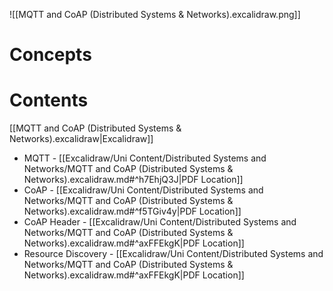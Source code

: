![[MQTT and CoAP (Distributed Systems & Networks).excalidraw.png]]

# Concepts



# Contents

[[MQTT and CoAP (Distributed Systems & Networks).excalidraw|Excalidraw]]

- MQTT - [[Excalidraw/Uni Content/Distributed Systems and Networks/MQTT and CoAP (Distributed Systems & Networks).excalidraw.md#^h7EhjQ3J|PDF Location]]
- CoAP - [[Excalidraw/Uni Content/Distributed Systems and Networks/MQTT and CoAP (Distributed Systems & Networks).excalidraw.md#^f5TGiv4y|PDF Location]]
- CoAP Header - [[Excalidraw/Uni Content/Distributed Systems and Networks/MQTT and CoAP (Distributed Systems & Networks).excalidraw.md#^axFFEkgK|PDF Location]]
- Resource Discovery - [[Excalidraw/Uni Content/Distributed Systems and Networks/MQTT and CoAP (Distributed Systems & Networks).excalidraw.md#^axFFEkgK|PDF Location]]